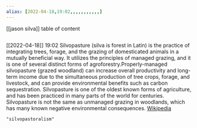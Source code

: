```yaml
---
alias: [2022-04-18,19:02,,,,,,,,,,,]
---
```

[[jason silva]]
table of content
```toc
```

[[2022-04-18]] 19:02
Silvopasture (silva is forest in Latin) is the practice of integrating trees, forage, and the grazing of domesticated animals in a mutually beneficial way. It utilizes the principles of managed grazing, and it is one of several distinct forms of agroforestry.Properly-managed silvopasture (grazed woodland) can increase overall productivity and long-term income due to the simultaneous production of tree crops, forage, and livestock, and can provide environmental benefits such as carbon sequestration. Silvopasture is one of the oldest known forms of agriculture, and has been practiced in many parts of the world for centuries. Silvopasture is not the same as unmanaged grazing in woodlands, which has many known negative environmental consequences.
[Wikipedia](https://en.wikipedia.org/wiki/Silvopasture)
```query
"silvopastoralism"
```